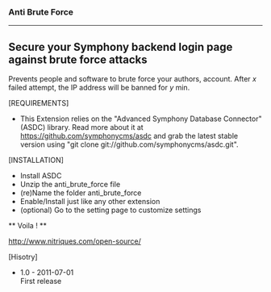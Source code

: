 ### Anti Brute Force ###
------------------------------------

## Secure your Symphony backend login page against brute force attacks ##

Prevents people and software to brute force your authors, account.
After *x* failed attempt, the IP address will be banned for *y* min.

[REQUIREMENTS]

- This Extension relies on the "Advanced Symphony Database Connector" (ASDC) library. Read more about it 
  at https://github.com/symphonycms/asdc and grab the latest stable version using 
  "git clone git://github.com/symphonycms/asdc.git". 

[INSTALLATION]

- Install ASDC
- Unzip the anti_brute_force file
- (re)Name the folder anti_brute_force
- Enable/Install just like any other extension
- (optional) Go to the setting page to customize settings

** Voila ! **

http://www.nitriques.com/open-source/

[Hisotry]

- 1.0 - 2011-07-01  
  First release